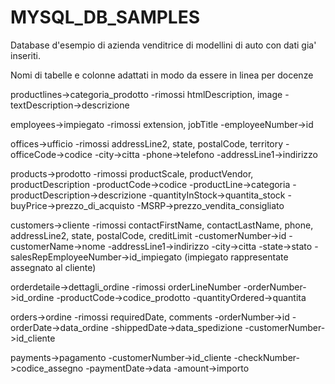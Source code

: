 # MYSQL_DB_SAMPLES
Database d'esempio di azienda venditrice di modellini di auto
con dati gia' inseriti.

Nomi di tabelle e colonne adattati in modo da essere in linea per docenze

productlines->categoria_prodotto
  -rimossi htmlDescription, image
  -textDescription->descrizione
  
employees->impiegato
  -rimossi extension, jobTitle
  -employeeNumber->id
  
offices->ufficio
  -rimossi addressLine2, state, postalCode, territory
  -officeCode->codice
  -city->citta
  -phone->telefono
  -addressLine1->indirizzo

products->prodotto
  -rimossi productScale, productVendor, productDescription
  -productCode->codice
  -productLine->categoria
  -productDescription->descrizione
  -quantityInStock->quantita_stock
  -buyPrice->prezzo_di_acquisto
  -MSRP->prezzo_vendita_consigliato
  
customers->cliente
  -rimossi contactFirstName, contactLastName, phone, addressLine2, state, postalCode, creditLimit
  -customerNumber->id
  -customerName->nome
  -addressLine1->indirizzo
  -city->citta
  -state->stato
  -salesRepEmployeeNumber->id_impiegato (impiegato rappresentate assegnato al cliente)
  
orderdetaile->dettagli_ordine
  -rimossi orderLineNumber
  -orderNumber->id_ordine
  -productCode->codice_prodotto
  -quantityOrdered->quantita
  
orders->ordine
  -rimossi requiredDate, comments
  -orderNumber->id
  -orderDate->data_ordine
  -shippedDate->data_spedizione
  -customerNumber->id_cliente
  
payments->pagamento
  -customerNumber->id_cliente
  -checkNumber->codice_assegno
  -paymentDate->data
  -amount->importo
